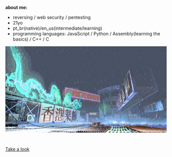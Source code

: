 **about me:**
- reversing / web security / pentesting
- 21yo
- pt_br(native)/en_us(intermediate/learning)
- programming languages: JavaScript / Python / Assembly(learning the basics) / C++ / C

![sf3-yang-stage](sf3-3rd-strike-yang-stage-hongkong.gif)
#

[Take a look](https://kajiki0.github.io/portfolio/)


